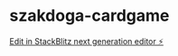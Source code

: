 # szakdoga-cardgame

[Edit in StackBlitz next generation editor ⚡️](https://stackblitz.com/~/github.com/sefiSB/szakdoga-cardgame)